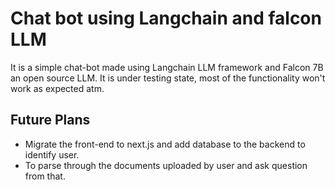 # Chat bot using Langchain and falcon LLM

It is a simple chat-bot made using Langchain LLM framework and Falcon 7B an open source LLM.  It is under testing state, most of the functionality won't work as expected atm.

## Future Plans

- Migrate the front-end to next.js and add database to the backend to identify user.
- To parse through the documents uploaded by user and ask question from that.
